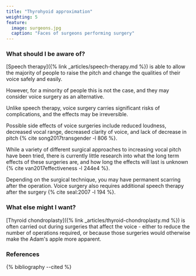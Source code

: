 ```yaml
---
title: "Thyrohyoid approximation"
weighting: 5
feature:
  image: surgeons.jpg
  caption: "Faces of surgeons performing surgery"
---
```


### What should I be aware of?

[Speech therapy]({% link _articles/speech-therapy.md %}) is able to allow the majority of people to raise the pitch and change the qualities of their voice safely and easily.

However, for a minority of people this is not the case, and they may consider voice surgery as an alternative.

Unlike speech therapy, voice surgery carries significant risks of complications, and the effects may be irreversible.

Possible side effects of voice surgeries include reduced loudness, decreased vocal range, decreased clarity of voice, and lack of decrease in pitch {% cite song2017transgender -l 806 %}.

While a variety of different surgical approaches to increasing vocal pitch have been tried, there is currently little research into what the long term effects of these surgeries are, and how long the effects will last is unknown {% cite van2017effectiveness -l 244e4 %}.

Depending on the surgical technique, you may have permanent scarring after the operation. Voice surgery also requires additional speech therapy after the surgery {% cite seal:2007 -l 194 %}.

### What else might I want?

[Thyroid chondroplasty]({% link _articles/thyroid-chondroplasty.md %}) is often carried out during surgeries that affect the voice - either to reduce the number of operations required, or because those surgeries would otherwise make the Adam's apple more apparent.

### References

{% bibliography --cited %}